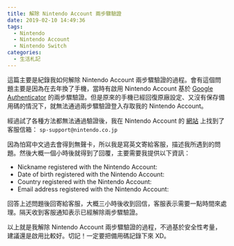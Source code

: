 ```yaml
---
title: 解除 Nintendo Account 兩步驟驗證
date: 2019-02-10 14:49:36
tags:
  - Nintendo
  - Nintendo Account
  - Nintendo Switch
categories:
  - 生活札記
---
```


這篇主要是紀錄我如何解除 Nintendo Account 兩步驟驗證的過程。會有這個問題主要是因為在去年換了手機，當時有啟用 Nintendo Account 基於 [Google Authenticator](https://support.google.com/a/answer/175197) 的兩步驟驗證。但是原來的手機已經回復原廠設定、又沒有保存備用碼的情況下，就無法通過兩步驟驗證登入存取我的 Nintendo Account。

<!-- more -->

經過試了各種方法都無法通過驗證後，我在 Nintendo Account 的 [網站](https://accounts.nintendo.com/common_help) 上找到了客服信箱：
  `sp-support@nintendo.co.jp`

因為怕寫中文過去會得到無聲卡，所以我是寫英文寄給客服，描述我所遇到的問題。然後大概一個小時後就得到了回覆，主要需要我提供以下資訊：

* Nickname registered with the Nintendo Account:
* Date of birth registered with the Nintendo Account:
* Country registered with the Nintendo Account:
* Email address registered with the Nintendo Account:

回答上述問題後回寄給客服，大概三小時後收到回信，客服表示需要一點時間來處理。隔天收到客服通知表示已經解除兩步驟驗證。

以上就是我解除 Nintendo Account 兩步驟驗證的過程，不過基於安全性考量，建議還是啟用比較好。切記！一定要把備用碼記錄下來 XD。
